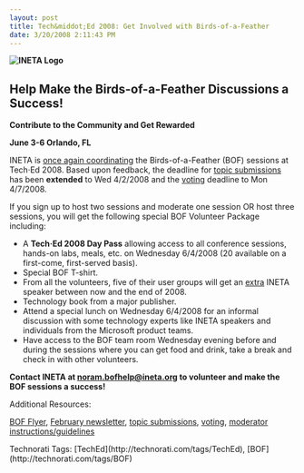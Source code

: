 ```yaml
---
layout: post
title: Tech&middot;Ed 2008: Get Involved with Birds-of-a-Feather
date: 3/20/2008 2:11:43 PM
---
```


**![INETA Logo](http://origin.ih.constantcontact.com/fs066/1101843475262/img/1.jpg?a=1102022539215)** 

## **Help Make the Birds-of-a-Feather Discussions a Success!**

**Contribute to the Community and Get Rewarded** 

**June 3-6 Orlando, FL** 

INETA is [once again coordinating](http://www.ineta.org/newsletters/2008_02.htm#A10 "February Newsletter") the Birds-of-a-Feather (BOF) sessions at Tech·Ed 2008. Based upon feedback, the deadline for [topic submissions](https://www.msteched.com/dev/submitbof.aspx) has been **extended** to Wed 4/2/2008 and the [voting](https://www.msteched.com/dev/voting.aspx) deadline to Mon 4/7/2008. 

If you sign up to host two sessions and moderate one session OR host three sessions, you will get the following special BOF Volunteer Package including: 

*   A **Tech·Ed 2008 Day Pass** allowing access to all conference sessions, hands-on labs, meals, etc. on Wednesday 6/4/2008 (20 available on a first-come, first-served basis). 
*   Special BOF T-shirt. 
*   From all the volunteers, five of their user groups will get an <u>extra</u> INETA speaker between now and the end of 2008. 
*   Technology book from a major publisher. 
*   Attend a special lunch on Wednesday 6/4/2008 for an informal discussion with some technology experts like INETA speakers and individuals from the Microsoft product teams. 
*   Have access to the BOF team room Wednesday evening before and during the sessions where you can get food and drink, take a break and check in with other volunteers. 

**Contact INETA at [noram.bofhelp@ineta.org](mailto:noram.bofhelp@ineta.org) to volunteer and make the BOF sessions a success!** 

Additional Resources:  

[BOF Flyer](http://www.ineta.org/newsletters/BOFTechEdUserGroupFlyer.pdf), [February newsletter](http://www.ineta.org/newsletters/2008_02.htm), [topic submissions](https://www.msteched.com/dev/submitbof.aspx), [voting](https://www.msteched.com/dev/voting.aspx), [moderator instructions/guidelines](http://www.ineta.org/newsletters/misc/2008-02/bof_instructions.pdf) 

<div style="padding-right: 0px; padding-left: 0px; padding-bottom: 0px; margin: 0px; padding-top: 0px; display: inline" id="scid:0767317B-992E-4b12-91E0-4F059A8CECA8:f332bb89-6efb-4328-8fb4-6449b7b8d1d1" class="wlWriterSmartContent">Technorati Tags: [TechEd](http://technorati.com/tags/TechEd), [BOF](http://technorati.com/tags/BOF)</div>
